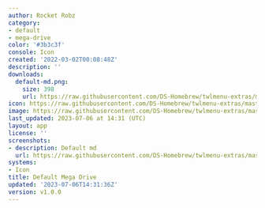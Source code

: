 ```yaml
---
author: Rocket Robz
category:
- default
- mega-drive
color: '#3b3c3f'
console: Icon
created: '2022-03-02T00:08:48Z'
description: ''
downloads:
  default-md.png:
    size: 398
    url: https://raw.githubusercontent.com/DS-Homebrew/twlmenu-extras/master/_nds/TWiLightMenu/icons/default-md.png
icon: https://raw.githubusercontent.com/DS-Homebrew/twlmenu-extras/master/_nds/TWiLightMenu/icons/default-md.png
image: https://raw.githubusercontent.com/DS-Homebrew/twlmenu-extras/master/_nds/TWiLightMenu/icons/default-md.png
last_updated: 2023-07-06 at 14:31 (UTC)
layout: app
license: ''
screenshots:
- description: Default md
  url: https://raw.githubusercontent.com/DS-Homebrew/twlmenu-extras/master/_nds/TWiLightMenu/icons/default-md.png
systems:
- Icon
title: Default Mega Drive
updated: '2023-07-06T14:31:36Z'
version: v1.0.0
---
```

